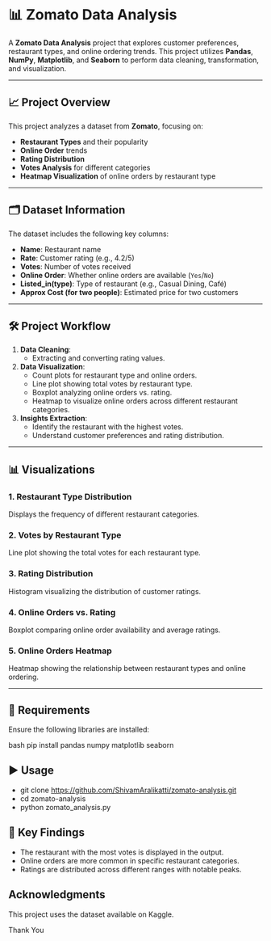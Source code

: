 # 📊 Zomato Data Analysis

A **Zomato Data Analysis** project that explores customer preferences, restaurant types, and online ordering trends. This project utilizes **Pandas**, **NumPy**, **Matplotlib**, and **Seaborn** to perform data cleaning, transformation, and visualization.

---

## 📈 Project Overview

This project analyzes a dataset from **Zomato**, focusing on:
- **Restaurant Types** and their popularity
- **Online Order** trends
- **Rating Distribution**
- **Votes Analysis** for different categories
- **Heatmap Visualization** of online orders by restaurant type

---

## 🗂️ Dataset Information

The dataset includes the following key columns:
- **Name**: Restaurant name
- **Rate**: Customer rating (e.g., 4.2/5)
- **Votes**: Number of votes received
- **Online Order**: Whether online orders are available (`Yes`/`No`)
- **Listed_in(type)**: Type of restaurant (e.g., Casual Dining, Café)
- **Approx Cost (for two people)**: Estimated price for two customers

---

## 🛠️ Project Workflow

1. **Data Cleaning**: 
   - Extracting and converting rating values.
2. **Data Visualization**:
   - Count plots for restaurant type and online orders.
   - Line plot showing total votes by restaurant type.
   - Boxplot analyzing online orders vs. rating.
   - Heatmap to visualize online orders across different restaurant categories.
3. **Insights Extraction**:
   - Identify the restaurant with the highest votes.
   - Understand customer preferences and rating distribution.

---

## 📊 Visualizations

### 1. Restaurant Type Distribution
Displays the frequency of different restaurant categories.

### 2. Votes by Restaurant Type
Line plot showing the total votes for each restaurant type.

### 3. Rating Distribution
Histogram visualizing the distribution of customer ratings.

### 4. Online Orders vs. Rating
Boxplot comparing online order availability and average ratings.

### 5. Online Orders Heatmap
Heatmap showing the relationship between restaurant types and online ordering.

---

## 🧰 Requirements

Ensure the following libraries are installed:

bash
pip install pandas numpy matplotlib seaborn


## ▶️ Usage
- git clone https://github.com/ShivamAralikatti/zomato-analysis.git
- cd zomato-analysis
- python zomato_analysis.py

## 📌 Key Findings
- The restaurant with the most votes is displayed in the output.
- Online orders are more common in specific restaurant categories.
- Ratings are distributed across different ranges with notable peaks.

## Acknowledgments
This project uses the dataset available on Kaggle. 

Thank You
